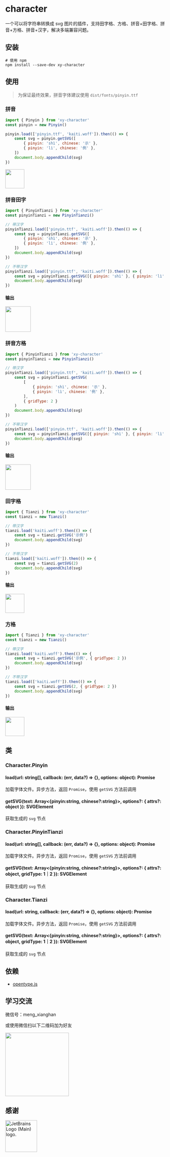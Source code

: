 # character

一个可以将字符串转换成 svg 图片的插件，支持田字格、方格、拼音+田字格、拼音+方格、拼音+汉字，解决多端兼容问题。

## 安装

```shell
# 使用 npm
npm install --save-dev xy-character
```

## 使用

> 为保证最终效果，拼音字体建议使用 `dist/fonts/pinyin.ttf`

### 拼音

```js
import { Pinyin } from 'xy-character'
const pinyin = new Pinyin()

pinyin.load(['pinyin.ttf', 'kaiti.woff']).then(() => {
    const svg = pinyin.getSVG([
        { pinyin: 'shì', chinese: '示' },
        { pinyin: 'lì', chinese: '例' },
    ])
    document.body.appendChild(svg)
})
```

<img src="http://cdn.xuanyunet.com/images/pinyin_text.png" height="60">

### 拼音田字

```js
import { PinyinTianzi } from 'xy-character'
const pinyinTianzi = new PinyinTianzi()

// 带汉字
pinyinTianzi.load(['pinyin.ttf', 'kaiti.woff']).then(() => {
    const svg = pinyinTianzi.getSVG([
        { pinyin: 'shì', chinese: '示' },
        { pinyin: 'lì', chinese: '例' },
    ])
    document.body.appendChild(svg)
})

// 不带汉字
pinyinTianzi.load(['pinyin.ttf', 'kaiti.woff']).then(() => {
    const svg = pinyinTianzi.getSVG([{ pinyin: 'shì' }, { pinyin: 'lì' }])
    document.body.appendChild(svg)
})
```

#### 输出

<img src="http://cdn.xuanyunet.com/images/pinyin_tianzi.png" height="80">

### 拼音方格

```js
import { PinyinTianzi } from 'xy-character'
const pinyinTianzi = new PinyinTianzi()

// 带汉字
pinyinTianzi.load(['pinyin.ttf', 'kaiti.woff']).then(() => {
    const svg = pinyinTianzi.getSVG(
        [
            { pinyin: 'shì', chinese: '示' },
            { pinyin: 'lì', chinese: '例' },
        ],
        { gridType: 2 }
    )
    document.body.appendChild(svg)
})

// 不带汉字
pinyinTianzi.load(['pinyin.ttf', 'kaiti.woff']).then(() => {
    const svg = pinyinTianzi.getSVG([{ pinyin: 'shì' }, { pinyin: 'lì' }], { gridType: 2 })
    document.body.appendChild(svg)
})
```

#### 输出

<img src="http://cdn.xuanyunet.com/images/pinyin_square.png" height="80">

### 田字格

```js
import { Tianzi } from 'xy-character'
const tianzi = new Tianzi()

// 带汉字
tianzi.load('kaiti.woff').then(() => {
    const svg = tianzi.getSVG('示例')
    document.body.appendChild(svg)
})

// 不带汉字
tianzi.load(['kaiti.woff']).then(() => {
    const svg = tianzi.getSVG(2)
    document.body.appendChild(svg)
})
```

#### 输出

<img src="http://cdn.xuanyunet.com/images/tianzi.png" height="60">

### 方格

```js
import { Tianzi } from 'xy-character'
const tianzi = new Tianzi()

// 带汉字
tianzi.load('kaiti.woff').then(() => {
    const svg = tianzi.getSVG('示例', { gridType: 2 })
    document.body.appendChild(svg)
})

// 不带汉字
tianzi.load(['kaiti.woff']).then(() => {
    const svg = tianzi.getSVG(2, { gridType: 2 })
    document.body.appendChild(svg)
})
```

#### 输出

<img src="http://cdn.xuanyunet.com/images/square.png" height="60">

## 类

### Character.Pinyin

#### load(url: string[], callback: (err, data?) => {}, options: object): Promise

加载字体文件。异步方法，返回 `Promise`，使用 `getSVG` 方法前调用

#### getSVG(text: Array<{pinyin:string, chinese?:string}>, options?: { attrs?: object }): SVGElement

获取生成的 `svg` 节点

### Character.PinyinTianzi

#### load(url: string[], callback: (err, data?) => {}, options: object): Promise

加载字体文件。异步方法，返回 `Promise`，使用 `getSVG` 方法前调用

#### getSVG(text: Array<{pinyin:string, chinese?:string}>, options?: { attrs?: object, gridType: 1｜2 }): SVGElement

获取生成的 `svg` 节点

### Character.Tianzi

#### load(url: string, callback: (err, data?) => {}, options: object): Promise

加载字体文件。异步方法，返回 `Promise`，使用 `getSVG` 方法前调用

#### getSVG(text: Array<{pinyin:string, chinese?:string}>, options?: { attrs?: object, gridType: 1｜2 }): SVGElement

获取生成的 `svg` 节点

## 依赖
- [opentype.js](https://github.com/opentypejs/opentype.js)

## 学习交流
微信号：meng_xianghan

或使用微信扫以下二维码加为好友

<img src="http://cdn.xuanyunet.com/images/wechat-qrcode.jpg" width="200" />

## 感谢

<img src="https://resources.jetbrains.com/storage/products/company/brand/logos/jb_beam.svg" alt="JetBrains Logo (Main) logo." height="100">
